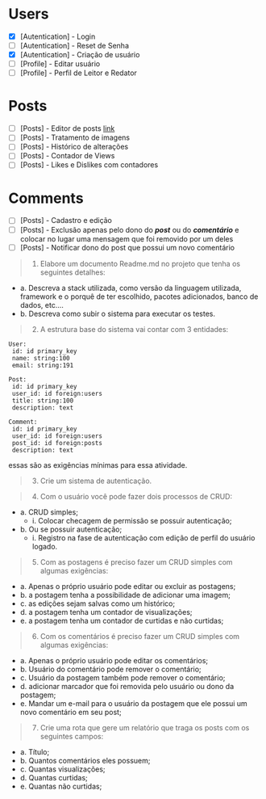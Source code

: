 # Users

- [x] [Autentication] - Login
- [ ] [Autentication] - Reset de Senha
- [x] [Autentication] - Criação de usuário
- [ ] [Profile] - Editar usuário
- [ ] [Profile] - Perfil de Leitor e Redator

# Posts

- [ ] [Posts] - Editor de posts [link](https://ckeditor.com/docs/ckeditor5/latest/installation/frameworks/react.html)
- [ ] [Posts] - Tratamento de imagens
- [ ] [Posts] - Histórico de alterações
- [ ] [Posts] - Contador de Views
- [ ] [Posts] - Likes e Dislikes com contadores

# Comments

- [ ] [Posts] - Cadastro e edição
- [ ] [Posts] - Exclusão apenas pelo dono do **_post_** ou do **_comentário_** e colocar no lugar uma mensagem que foi removido por um deles
- [ ] [Posts] - Notificar dono do post que possui um novo comentário

> 1. Elabore um documento Readme.md no projeto que tenha os seguintes detalhes:

- a. Descreva a stack utilizada, como versão da linguagem utilizada, framework e o
  porquê de ter escolhido, pacotes adicionados, banco de dados, etc....
- b. Descreva como subir o sistema para executar os testes.

> 2. A estrutura base do sistema vai contar com 3 entidades:

```
User:
 id: id primary_key
 name: string:100
 email: string:191

Post:
 id: id primary_key
 user_id: id foreign:users
 title: string:100
 description: text

Comment:
 id: id primary_key
 user_id: id foreign:users
 post_id: id foreign:posts
 description: text
```

essas são as exigências mínimas para essa atividade.

> 3. Crie um sistema de autenticação.

> 4. Com o usuário você pode fazer dois processos de CRUD:

- a. CRUD simples;
  - i. Colocar checagem de permissão se possuir autenticação;
- b. Ou se possuir autenticação;
  - i. Registro na fase de autenticação com edição de perfil do usuário logado.

> 5. Com as postagens é preciso fazer um CRUD simples com algumas exigências:

- a. Apenas o próprio usuário pode editar ou excluir as postagens;
- b. a postagem tenha a possibilidade de adicionar uma imagem;
- c. as edições sejam salvas como um histórico;
- d. a postagem tenha um contador de visualizações;
- e. a postagem tenha um contador de curtidas e não curtidas;

> 6. Com os comentários é preciso fazer um CRUD simples com algumas exigências:

- a. Apenas o próprio usuário pode editar os comentários;
- b. Usuário do comentário pode remover o comentário;
- c. Usuário da postagem também pode remover o comentário;
- d. adicionar marcador que foi removida pelo usuário ou dono da postagem;
- e. Mandar um e-mail para o usuário da postagem que ele possui um novo
  comentário em seu post;

> 7. Crie uma rota que gere um relatório que traga os posts com os seguintes campos:

- a. Título;
- b. Quantos comentários eles possuem;
- c. Quantas visualizações;
- d. Quantas curtidas;
- e. Quantas não curtidas;
